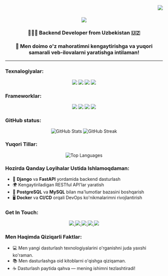 
<img align="right" src="https://visitor-badge.laobi.icu/badge?page_id=salesp07.salesp07" />

<h1 align="center">
    <img src="https://readme-typing-svg.herokuapp.com/?font=Righteous&size=35&center=true&vCenter=true&width=500&height=70&duration=4000&lines=Salom+Hammaga!+👋;+Men+Azamov+Husanjon!;" />
</h1>
<h3 align="center">👨🏻‍💻 Backend Developer from Uzbekistan 🇺🇿</h3>
<h3 align="center">🔭 Men doimo o'z mahoratimni kengaytirishga va yuqori samarali veb-ilovalarni yaratishga intilaman!</h3>

<hr>

### Texnalogiyalar:
<p align="center">
    <img src="https://img.shields.io/badge/python-3776AB?style=for-the-badge&logo=python&logoColor=ffffff" />
    <img src="https://img.shields.io/badge/django-339933?style=for-the-badge&logo=django&logoColor=ffffff" />
    <img src="https://img.shields.io/badge/javascript-F7DF1E?style=for-the-badge&logo=javascript&logoColor=000000" />
    <img src="https://img.shields.io/badge/node.js-339933?style=for-the-badge&logo=node.js&logoColor=ffffff" />
</p>

### Frameworklar:
<p align="center">
    <img src="https://img.shields.io/badge/git-F05032?style=for-the-badge&logo=git&logoColor=ffffff" />
    <img src="https://img.shields.io/badge/postgresql-00599C?style=for-the-badge&logo=postgresql&logoColor=ffffff" />
    <img src="https://img.shields.io/badge/mysql-030303?style=for-the-badge&logo=mysql&logoColor=ffffff" />
    <img src="https://img.shields.io/badge/ubuntu-E95420?style=for-the-badge&logo=ubuntu&logoColor=ffffff" />
</p>

### GitHub status:
<div align="center">
    <img src="https://github-readme-stats.vercel.app/api?username=Husanjonazamov&show_icons=true&theme=radical" alt="GitHub Stats" />
    <img src="https://github-readme-streak-stats.herokuapp.com/?user=Husanjonazamov&theme=radical" alt="GitHub Streak" />
</div>

### Yuqori Tillar:
<div align="center">
    <img src="https://github-readme-stats.vercel.app/api/top-langs/?username=Husanjonazamov&layout=compact&theme=radical" alt="Top Languages" />
</div>

### Hozirda Qanday Loyihalar Ustida Ishlamoqdaman:
- 🌟 **Django** va **FastAPI** yordamida backend dasturlash
- 🌍 Kengaytiriladigan RESTful API'lar yaratish
- 💾 **PostgreSQL** va **MySQL** bilan ma'lumotlar bazasini boshqarish
- 🖥️ **Docker** va **CI/CD** orqali DevOps ko'nikmalarimni rivojlantirish


### Get In Touch:
<p align="center">
    <!-- Telegram -->
    <a href="https://t.me/Husanboy_Azamov" target="_blank">
        <img src="https://img.shields.io/badge/Telegram-2CA5E0?style=for-the-badge&logo=telegram&logoColor=white" />
    </a>
    <!-- Instagram -->
    <a href="https://www.instagram.com/__husanjon" target="_blank">
        <img src="https://img.shields.io/badge/Instagram-E4405F?style=for-the-badge&logo=instagram&logoColor=white" />
    </a>
    <!-- Email -->
    <a href="mailto:azamovhusanboy08@gmail.com" target="_blank">
        <img src="https://img.shields.io/badge/Email-D14836?style=for-the-badge&logo=gmail&logoColor=white" />
    </a>
    <!-- LinkedIn -->
    <a href="https://www.linkedin.com/in/yourprofile" target="_blank">
        <img src="https://img.shields.io/badge/LinkedIn-0077B5?style=for-the-badge&logo=linkedin&logoColor=white" />
    </a>
    <!-- Portfolio -->
    <a href="https://azamovdev-uz.vercel.app/" target="_blank">
        <img src="https://img.shields.io/badge/Portfolio-000000?style=for-the-badge&logo=About.me&logoColor=white" />
    </a>
</p>

### Men Haqimda Qiziqarli Faktlar:
- 💻 Men yangi dasturlash texnologiyalarini o'rganishni juda yaxshi ko'raman.
- 📚 Men dasturlashga oid kitoblarni o'qishga qiziqaman.
- ☕ Dasturlash paytida qahva — mening ishimni tezlashtiradi!

